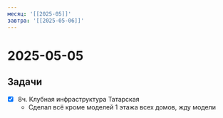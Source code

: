 ```yaml
---
месяц: '[[2025-05]]'
завтра: '[[2025-05-06]]'
---
```


# 2025-05-05

## Задачи

 - [x] 8ч. Клубная инфраструктура Татарская
	 - Сделал всё кроме моделей 1 этажа всех домов, жду модели
